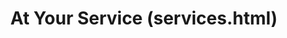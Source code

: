 ---
type: services.html
section_id: services
   # background_style: bg-dark
background_image: url('assets/img/orange.jpg')
title: At Your Service (services.html)
services:
  - title: Sturdy Templates
    text: Our templates are updated regularly so they don't break.
    icon: assets/img/bw/tattoo1.png
    url: https://startbootstrap.com/
  - title: Ready to Ship
    text: You can use this theme as is, or you can make changes!
    icon: assets/img/bw/tattoo2.jpg
  - title: Up to Date
    text: We update dependencies to keep things fresh.
    icon: assets/img/bw/tattoo3.png
  - title: Made with Love
    text: You have to make your websites with love these days!
    icon: assets/img/bw/tattoo4.jpg
---